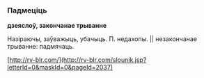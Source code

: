 ### Падмеціць
**дзеяслоў, закончанае трыванне**

Назіраючы, заўважыць, убачыць. П. недахопы. || незакончанае трыванне: падмячаць.

<a rel="author">[http://rv-blr.com/](http://rv-blr.com/slounik.jsp?letterId=0&maskId=0&pageId=2037)</a>
